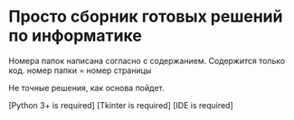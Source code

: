 # Просто сборник готовых решений по информатике

Номера папок написана согласно с содержанием.
Содержится только код.
номер папки = номер страницы 

Не точные решения, как основа пойдет. 

[Python 3+ is required]
[Tkinter is required]
[IDE is required]

